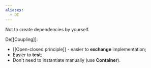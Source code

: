 ```yaml
---
aliases:
  - DI
---
```

Not to create dependencies by yourself.

De[[Coupling]]:
- [[Open-closed principle]] - easier to **exchange** implementation;
- Easier to **test**;
- Don't need to instantiate manually (use **Container**).
